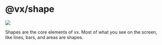 # @vx/shape

<a title="@vx/shape npm downloads" href="https://www.npmjs.com/package/@vx/shape">
  <img src="https://img.shields.io/npm/dm/@vx/shape.svg?style=flat-square" />
</a>

Shapes are the core elements of vx. Most of what you see on the screen, like lines, bars, and areas are shapes.
